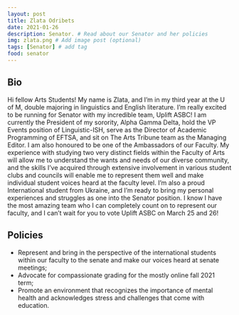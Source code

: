 ```yaml
---
layout: post
title: Zlata Odribets
date: 2021-01-26
description: Senator. # Read about our Senator and her policies
img: zlata.png # Add image post (optional)
tags: [Senator] # add tag
food: senator
---
```

## Bio

Hi fellow Arts Students! My name is Zlata, and I’m in my third year at the U of M, double majoring in linguistics and English literature. I’m really excited to be running for Senator with my incredible team, Uplift ASBC! I am currently the President of my sorority, Alpha Gamma Delta, hold the VP Events position of Linguistic-ISH, serve as the Director of Academic Programming of EFTSA, and sit on The Arts Tribune team as the Managing Editor. I am also honoured to be one of the Ambassadors of our Faculty. My experience with studying two very distinct fields within the Faculty of Arts will allow me to understand the wants and needs of our diverse community, and the skills I’ve acquired through extensive involvement in various student clubs and councils will enable me to represent them well and make individual student voices heard at the faculty level. I’m also a proud International student from Ukraine, and I’m ready to bring my personal experiences and struggles as one into the Senator position. I know I have the most amazing team who I can completely count on to represent our faculty, and I can’t wait for you to vote Uplift ASBC on March 25 and 26!

## Policies

- Represent and bring in the perspective of the international students  within our faculty to the senate and make our voices heard at senate meetings;
- Advocate for compassionate grading for the mostly online fall 2021 term;
- Promote an environment that recognizes the importance of mental health and acknowledges stress and challenges that come with education.







